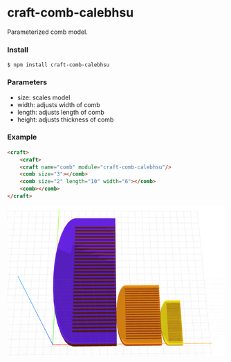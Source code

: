 # craft-comb-calebhsu

Parameterized comb model.

### Install
	$ npm install craft-comb-calebhsu

### Parameters
- size: scales model
- width: adjusts width of comb
- length: adjusts length of comb
- height: adjusts thickness of comb

### Example
```html
<craft>
	<craft>
	<craft name="comb" module="craft-comb-calebhsu"/>
	<comb size="3"></comb>
	<comb size="2" length="10" width="6"></comb>
	<comb></comb>
</craft>
```

![example](example.png)